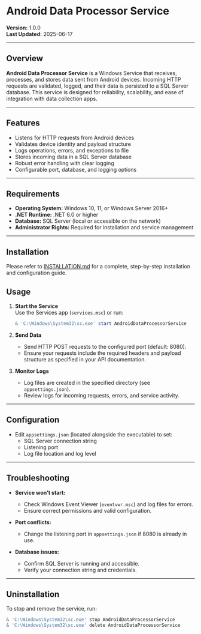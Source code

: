 # Android Data Processor Service

**Version:** 1.0.0  
**Last Updated:** 2025-06-17

---

## Overview

**Android Data Processor Service** is a Windows Service that receives, processes, and stores data sent from Android devices. Incoming HTTP requests are validated, logged, and their data is persisted to a SQL Server database. This service is designed for reliability, scalability, and ease of integration with data collection apps.

---

## Features

- Listens for HTTP requests from Android devices
- Validates device identity and payload structure
- Logs operations, errors, and exceptions to file
- Stores incoming data in a SQL Server database
- Robust error handling with clear logging
- Configurable port, database, and logging options

---

## Requirements

- **Operating System:** Windows 10, 11, or Windows Server 2016+
- **.NET Runtime:** .NET 6.0 or higher
- **Database:** SQL Server (local or accessible on the network)
- **Administrator Rights:** Required for installation and service management

---

## Installation

Please refer to [INSTALLATION.md](./INSTALLATION.md) for a complete, step-by-step installation and configuration guide.

## Usage

1. **Start the Service**  
   Use the Services app (`services.msc`) or run:
   ```powershell
   & 'C:\Windows\System32\sc.exe' start AndroidDataProcessorService
   ```

2. **Send Data**  
   - Send HTTP POST requests to the configured port (default: 8080).
   - Ensure your requests include the required headers and payload structure as specified in your API documentation.

3. **Monitor Logs**  
   - Log files are created in the specified directory (see `appsettings.json`).
   - Review logs for incoming requests, errors, and service activity.

---

## Configuration

- Edit `appsettings.json` (located alongside the executable) to set:
  - SQL Server connection string
  - Listening port
  - Log file location and log level

---

## Troubleshooting

- **Service won’t start:**  
  - Check Windows Event Viewer (`eventvwr.msc`) and log files for errors.
  - Ensure correct permissions and valid configuration.

- **Port conflicts:**  
  - Change the listening port in `appsettings.json` if 8080 is already in use.

- **Database issues:**  
  - Confirm SQL Server is running and accessible.
  - Verify your connection string and credentials.

---

## Uninstallation

To stop and remove the service, run:
```powershell
& 'C:\Windows\System32\sc.exe' stop AndroidDataProcessorService
& 'C:\Windows\System32\sc.exe' delete AndroidDataProcessorService
```

